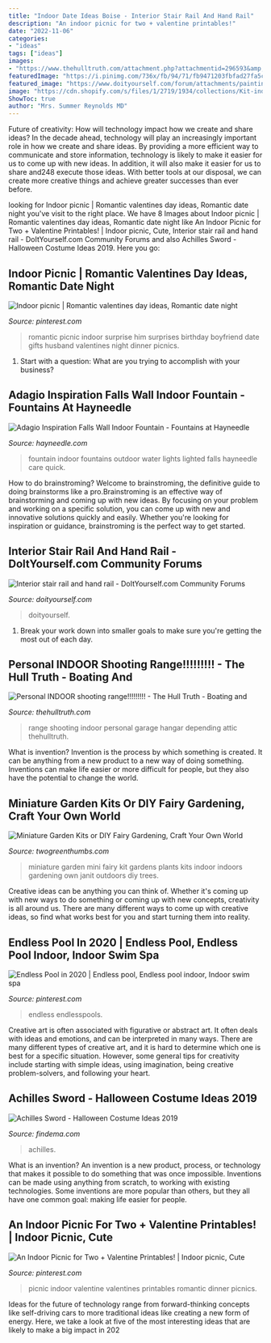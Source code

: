```yaml
---
title: "Indoor Date Ideas Boise - Interior Stair Rail And Hand Rail"
description: "An indoor picnic for two + valentine printables!"
date: "2022-11-06"
categories:
- "ideas"
tags: ["ideas"]
images:
- "https://www.thehulltruth.com/attachment.php?attachmentid=296593&amp;stc=1&amp;d=1358561245"
featuredImage: "https://i.pinimg.com/736x/fb/94/71/fb9471203fbfad27fa5ca5b101d6b0b0.jpg"
featured_image: "https://www.doityourself.com/forum/attachments/painting-staining-all-interior-exterior-surfaces/115413d1590454431-interior-stair-rail-hand-rail-dscn1253.jpg"
image: "https://cdn.shopify.com/s/files/1/2719/1934/collections/Kit-indoor-Miniature-Garden_1200x1200.jpg?v=1516824524"
ShowToc: true
author: "Mrs. Summer Reynolds MD"
---
```



Future of creativity: How will technology impact how we create and share ideas?
In the decade ahead, technology will play an increasingly important role in how we create and share ideas. By providing a more efficient way to communicate and store information, technology is likely to make it easier for us to come up with new ideas. In addition, it will also make it easier for us to share and248
execute those ideas. With better tools at our disposal, we can create more creative things and achieve greater successes than ever before.

	

		
looking for Indoor picnic | Romantic valentines day ideas, Romantic date night you've visit to the right place. We have 8 Images about Indoor picnic | Romantic valentines day ideas, Romantic date night like An Indoor Picnic for Two + Valentine Printables! | Indoor picnic, Cute, Interior stair rail and hand rail - DoItYourself.com Community Forums and also Achilles Sword - Halloween Costume Ideas 2019. Here you go:
		
    
## Indoor Picnic | Romantic Valentines Day Ideas, Romantic Date Night

<img loading=lazy src="https://i.pinimg.com/736x/fb/94/71/fb9471203fbfad27fa5ca5b101d6b0b0.jpg" onerror="this.onerror=null;this.src='https://tse3.mm.bing.net/th?id=OIP.mSGPZdSDV9vcbvmH8DoENgHaFj&amp;pid=15.1';" alt="Indoor picnic | Romantic valentines day ideas, Romantic date night">

_Source: pinterest.com_

>romantic picnic indoor surprise him surprises birthday boyfriend date gifts husband valentines night dinner picnics. 

	

1. Start with a question: What are you trying to accomplish with your business?

    
## Adagio Inspiration Falls Wall Indoor Fountain - Fountains At Hayneedle

<img loading=lazy src="http://images.hayneedle.com/mgen/master:ADA011.jpg" onerror="this.onerror=null;this.src='https://tse3.mm.bing.net/th?id=OIP.FDEzwljxrlBnThqIiBLQ1QHaHa&amp;pid=15.1';" alt="Adagio Inspiration Falls Wall Indoor Fountain - Fountains at Hayneedle">

_Source: hayneedle.com_

>fountain indoor fountains outdoor water lights lighted falls hayneedle care quick. 

	

How to do brainstroming?
Welcome to brainstroming, the definitive guide to doing brainstorms like a pro.Brainstroming is an effective way of brainstorming and coming up with new ideas. By focusing on your problem and working on a specific solution, you can come up with new and innovative solutions quickly and easily. Whether you're looking for inspiration or guidance, brainstroming is the perfect way to get started.

    
## Interior Stair Rail And Hand Rail - DoItYourself.com Community Forums

<img loading=lazy src="https://www.doityourself.com/forum/attachments/painting-staining-all-interior-exterior-surfaces/115413d1590454431-interior-stair-rail-hand-rail-dscn1253.jpg" onerror="this.onerror=null;this.src='https://tse1.mm.bing.net/th?id=OIP.CIoEM6PZ0Uff3LsUOUypHAHaJ4&amp;pid=15.1';" alt="Interior stair rail and hand rail - DoItYourself.com Community Forums">

_Source: doityourself.com_

>doityourself. 

	

1. Break your work down into smaller goals to make sure you're getting the most out of each day. 

    
## Personal INDOOR Shooting Range!!!!!!!!! - The Hull Truth - Boating And

<img loading=lazy src="https://www.thehulltruth.com/attachment.php?attachmentid=296593&amp;stc=1&amp;d=1358561245" onerror="this.onerror=null;this.src='https://tse1.mm.bing.net/th?id=OIP.QtYIPkRItHtmfkM16RRCUQHaEb&amp;pid=15.1';" alt="Personal INDOOR shooting range!!!!!!!!! - The Hull Truth - Boating and">

_Source: thehulltruth.com_

>range shooting indoor personal garage hangar depending attic thehulltruth. 

	

What is invention?
Invention is the process by which something is created. It can be anything from a new product to a new way of doing something. Inventions can make life easier or more difficult for people, but they also have the potential to change the world.

    
## Miniature Garden Kits Or DIY Fairy Gardening, Craft Your Own World

<img loading=lazy src="https://cdn.shopify.com/s/files/1/2719/1934/collections/Kit-indoor-Miniature-Garden_1200x1200.jpg?v=1516824524" onerror="this.onerror=null;this.src='https://tse3.mm.bing.net/th?id=OIP.osd0f2kQH7QrhJkVYTCOlgHaHa&amp;pid=15.1';" alt="Miniature Garden Kits or DIY Fairy Gardening, Craft Your Own World">

_Source: twogreenthumbs.com_

>miniature garden mini fairy kit gardens plants kits indoor indoors gardening own janit outdoors diy trees. 

	

Creative ideas can be anything you can think of. Whether it's coming up with new ways to do something or coming up with new concepts, creativity is all around us. There are many different ways to come up with creative ideas, so find what works best for you and start turning them into reality.

    
## Endless Pool In 2020 | Endless Pool, Endless Pool Indoor, Indoor Swim Spa

<img loading=lazy src="https://i.pinimg.com/736x/54/c3/9f/54c39ff4a0f4f9a677198aeaf0547779.jpg" onerror="this.onerror=null;this.src='https://tse4.mm.bing.net/th?id=OIP.FQnb17uN-hB4uESZxOu_qwHaFd&amp;pid=15.1';" alt="Endless Pool in 2020 | Endless pool, Endless pool indoor, Indoor swim spa">

_Source: pinterest.com_

>endless endlesspools. 

	

Creative art is often associated with figurative or abstract art. It often deals with ideas and emotions, and can be interpreted in many ways. There are many different types of creative art, and it is hard to determine which one is best for a specific situation. However, some general tips for creativity include starting with simple ideas, using imagination, being creative problem-solvers, and following your heart.

    
## Achilles Sword - Halloween Costume Ideas 2019

<img loading=lazy src="https://findema.com/wp-content/uploads/2014/10/halloween_20148424.jpg" onerror="this.onerror=null;this.src='https://tse2.mm.bing.net/th?id=OIP.nqENpjBWjMqT7GJMkSyQnAHaKl&amp;pid=15.1';" alt="Achilles Sword - Halloween Costume Ideas 2019">

_Source: findema.com_

>achilles. 

	

What is an invention?
An invention is a new product, process, or technology that makes it possible to do something that was once impossible. Inventions can be made using anything from scratch, to working with existing technologies. Some inventions are more popular than others, but they all have one common goal: making life easier for people.

    
## An Indoor Picnic For Two + Valentine Printables! | Indoor Picnic, Cute

<img loading=lazy src="https://i.pinimg.com/736x/33/61/64/336164681aeedb426464cb7fbe225e51--indoor-picnic-picnics.jpg" onerror="this.onerror=null;this.src='https://tse1.mm.bing.net/th?id=OIP.S5YdazdZpA-HW1ue9HKuxwHaLK&amp;pid=15.1';" alt="An Indoor Picnic for Two + Valentine Printables! | Indoor picnic, Cute">

_Source: pinterest.com_

>picnic indoor valentine valentines printables romantic dinner picnics. 

	

Ideas for the future of technology range from forward-thinking concepts like self-driving cars to more traditional ideas like creating a new form of energy. Here, we take a look at five of the most interesting ideas that are likely to make a big impact in 202
